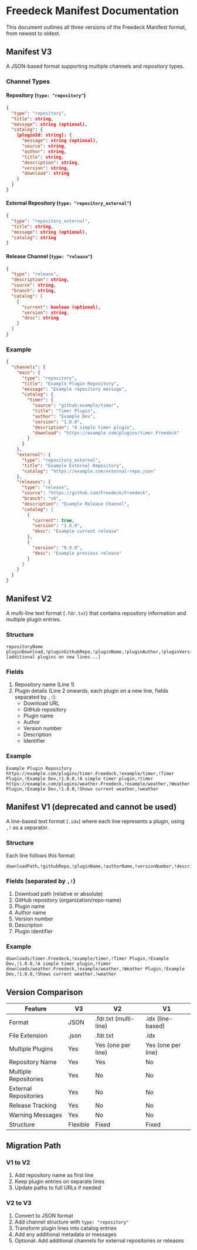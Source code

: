 # Freedeck Manifest Documentation

This document outlines all three versions of the Freedeck Manifest format, from newest to oldest.

## Manifest V3

A JSON-based format supporting multiple channels and repository types.

### Channel Types

#### Repository (`type: "repository"`)
```json
{
  "type": "repository",
  "title": string,
  "message": string (optional),
  "catalog": {
    [pluginId: string]: {
      "message": string (optional),
      "source": string,
      "author": string,
      "title": string,
      "description": string,
      "version": string,
      "download": string
    }
  }
}
```

#### External Repository (`type: "repository_external"`)
```json
{
  "type": "repository_external",
  "title": string,
  "message": string (optional),
  "catalog": string
}
```

#### Release Channel (`type: "release"`)
```json
{
  "type": "release",
  "description": string,
  "source": string,
  "branch": string,
  "catalog": [
    {
      "current": boolean (optional),
      "version": string,
      "desc": string
    }
  ]
}
```

### Example
```json
{
  "channels": {
    "main": {
      "type": "repository",
      "title": "Example Plugin Repository",
      "message": "Example repository message",
      "catalog": {
        "timer": {
          "source": "github:example/timer",
          "title": "Timer Plugin",
          "author": "Example Dev",
          "version": "1.0.0",
          "description": "A simple timer plugin",
          "download": "https://example.com/plugins/timer.Freedeck"
        }
      }
    },
    "external": {
      "type": "repository_external",
      "title": "Example External Repository",
      "catalog": "https://example.com/external-repo.json"
    },
    "releases": {
      "type": "release",
      "source": "https://github.com/Freedeck/Freedeck",
      "branch": "v6",
      "description": "Example Release Channel",
      "catalog": [
        {
          "current": true,
          "version": "1.0.0",
          "desc": "Example current release"
        },
        {
          "version": "0.9.0",
          "desc": "Example previous release"
        }
      ]
    }
  }
}
```

## Manifest V2

A multi-line text format (`.fdr.txt`) that contains repository information and multiple plugin entries.

### Structure
```
repositoryName
pluginDownload,!pluginGithubRepo,!pluginName,!pluginAuthor,!pluginVersionNumber,!pluginDescription,!pluginIdentifier
[additional plugins on new lines...]
```

### Fields
1. Repository name (Line 1)
2. Plugin details (Line 2 onwards, each plugin on a new line, fields separated by `,!`):
   - Download URL
   - GitHub repository
   - Plugin name
   - Author
   - Version number
   - Description
   - Identifier

### Example
```
Example Plugin Repository
https://example.com/plugins/timer.Freedeck,!example/timer,!Timer Plugin,!Example Dev,!1.0.0,!A simple timer plugin,!timer
https://example.com/plugins/weather.Freedeck,!example/weather,!Weather Plugin,!Example Dev,!1.0.0,!Shows current weather,!weather
```

## Manifest V1 (deprecated and cannot be used)

A line-based text format (`.idx`) where each line represents a plugin, using `,!` as a separator.

### Structure
Each line follows this format:
```
downloadPath,!githubRepo,!pluginName,!authorName,!versionNumber,!description,!identifier
```

### Fields (separated by `,!`)
1. Download path (relative or absolute)
2. GitHub repository (organization/repo-name)
3. Plugin name
4. Author name
5. Version number
6. Description
7. Plugin identifier

### Example
```
downloads/timer.Freedeck,!example/timer,!Timer Plugin,!Example Dev,!1.0.0,!A simple timer plugin,!timer
downloads/weather.Freedeck,!example/weather,!Weather Plugin,!Example Dev,!1.0.0,!Shows current weather,!weather
```

## Version Comparison

| Feature | V3 | V2 | V1 |
|---------|----|----|-----|
| Format | JSON | .fdr.txt (multi-line) | .idx (line-based) |
| File Extension | .json | .fdr.txt | .idx |
| Multiple Plugins | Yes | Yes (one per line) | Yes (one per line) |
| Repository Name | Yes | Yes | No |
| Multiple Repositories | Yes | No | No |
| External Repositories | Yes | No | No |
| Release Tracking | Yes | No | No |
| Warning Messages | Yes | No | No |
| Structure | Flexible | Fixed | Fixed |

## Migration Path

### V1 to V2
1. Add repository name as first line
2. Keep plugin entries on separate lines
3. Update paths to full URLs if needed

### V2 to V3
1. Convert to JSON format
2. Add channel structure with `type: "repository"`
3. Transform plugin lines into catalog entries
4. Add any additional metadata or messages
5. Optional: Add additional channels for external repositories or releases
